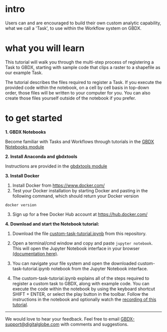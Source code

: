 # intro
Users can and are encouraged to build their own custom analytic capability, what we call a 'Task', to use within the Workflow system on GBDX.  

# what you will learn
This tutorial will walk you through the multi-step process of registering a Task to GBDX, starting with sample code that clips a raster to a shapefile as our example Task. 

The tutorial describes the files required to register a Task. If you execute the provided code within the notebook, on a cell by cell basis in top-down order, those files will be written to your computer for you. You can also create those files yourself outside of the notebook if you prefer. 

# to get started
__1. GBDX Notebooks__

Become familiar with Tasks and Workflows through tutorials in the [GBDX Notebooks module](../gbdx_notebooks_module/README.md)

__2. Install Anaconda and gbdxtools__

Instructions are provided in the [gbdxtools module](../gbdxtools_module/README.md)

__3. Install Docker__

1. Install Docker from https://www.docker.com/
2. Test your Docker installation by starting Docker and pasting in the following command, which should return your Docker version 
```
docker version
```
3. Sign up for a free Docker Hub account at https://hub.docker.com/

__4. Download and start the Notebook tutorial:__

1. Download the file [custom-task-tutorial.ipynb](https://github.com/GeoBigData/gbdx-training/blob/master/custom_task_module/custom-task-tutorial.ipynb) from this repository.

2. Open a terminal/cmd window and copy and paste `jupyter notebook`. This will open the Jupyter Notebook interface in your browser [(documentation here)](https://jupyter.readthedocs.io/en/latest/running.html#running). 

3. You can navigate your file system and open the downloaded custom-task-tutorial.ipynb notebook from the Jupyter Notebook interface. 

4. The custom-task-tutorial.ipynb explains all of the steps required to register a custom task to GBDX, along with example code. You can execute the code within the notebook by using the keyboard shortcut SHIFT + ENTER, or select the play button in the toolbar. Follow the instructions in the notebook and optionally watch the [recording of this tutorial](https://digitalglobe.wistia.com/medias/8z9hj4g960). 

___
We would love to hear your feedback. Feel free to email GBDX-support@digitalglobe.com with comments and suggestions.
